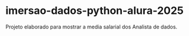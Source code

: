 # imersao-dados-python-alura-2025
Projeto elaborado para mostrar a media salarial dos Analista de dados.
